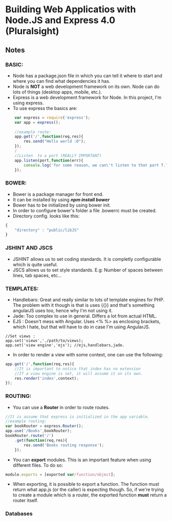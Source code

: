 # Building Web Applicatios with Node.JS and Express 4.0 (Pluralsight)
## Notes
### BASIC:
* Node has a package.json file in which you can tell it where to start and where you can find what dependencies it has.
* Node is **NOT** a web development framework on its own. Node can do lots of things (desktop apps, mobile, etc.).
* Express is a web development framework for Node. In this project, I'm using express.
* To use express the basics are:
```js
    var express = require('express');
    var app = express();
    
    //example route:
    app.get('/',function(req,res){
        res.send("Hello world :D");
    });
    /
    //Listen  to a port (REALLY IMPORTANT)
    app.listen(port,function(err){
        console.log('for some reason, we can\'t listen to that port T.T');
    });
```
### BOWER:
* Bower is a package manager for front end.
* It can be installed by using ***npm install bower***
* Bower has to be initialized by using bower init.
* In order to configure bower's folder a file .bowerrc must be created.
* Directory config. looks like this: 
```javascript 
{
    "directory" : "public/libJS"
}
```

### JSHINT AND JSCS
* JSHINT allows us to set coding standards. It is completly configurable which is quite useful.
* JSCS allows us to set style standards. E.g: Number of spaces between lines, tab spaces, etc...

### TEMPLATES:
* Handlebars: Great and really similar to lots of template engines for PHP. The problem with it though is that is uses {{}} and that's something angularJS uses too, hence why I'm not using it.
* Jade: Too complex to use in general. Differs a lot from actual HTML.
* EJS : Doesn't mess with Angular. Uses <% %> as enclosing brackets, which I hate, but that will have to do in case I'm using AngularJS.
```
//Set views :
app.set('views','./path/to/views);
app.set('view engine','ejs'); //ejs,handlebars,jade.
```
* In order to render a view with some context, one can use the following:
```js
app.get('/',function(req,res){
    //It is important to notice that index has no extension
    //If a view engine is set, it will assume it on its own.
    res.render('index',context);
});
```
### ROUTING:
* You can use a **Router** in order to route routes.
```js
//It is assume that express is initialized in the app variable.
//example routing:
var bookRouter = express.Router();
app.use('/Books',bookRouter);
bookRouter.route('/')
    .get(function(req,res){
        res.send('Books routing response');
    });
```

* You can **export** modules. This is an important feature when using different files. To do so:
```js
module.exports = [exported var/function/object];
```
* When exporting, it is possible to export a function. The function must return what app.js (or the caller) is expecting though. So, if we're trying to create a module which is a router, the exported function **must** return a router itself.

### Databases
